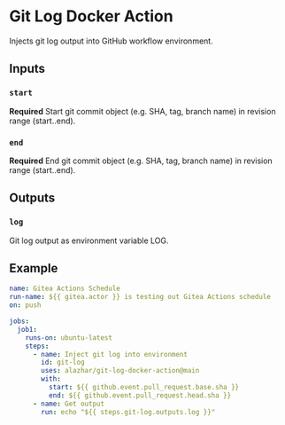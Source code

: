 # Git Log Docker Action

Injects git log output into GitHub workflow environment.

## Inputs

### `start`

**Required** Start git commit object (e.g. SHA, tag, branch name) in revision range (start..end).

### `end`

**Required** End git commit object (e.g. SHA, tag, branch name) in revision range (start..end).

## Outputs

### `log`

Git log output as environment variable LOG.

## Example

```yml
name: Gitea Actions Schedule
run-name: ${{ gitea.actor }} is testing out Gitea Actions schedule
on: push

jobs:
  job1:
    runs-on: ubuntu-latest
    steps:
      - name: Inject git log into environment
        id: git-log
        uses: alazhar/git-log-docker-action@main
        with:
          start: ${{ github.event.pull_request.base.sha }}
          end: ${{ github.event.pull_request.head.sha }}
      - name: Get output
        run: echo "${{ steps.git-log.outputs.log }}"
```
